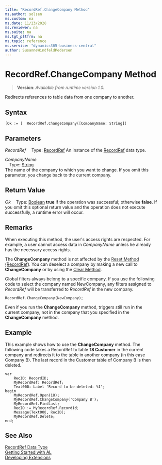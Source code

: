 ```yaml
---
title: "RecordRef.ChangeCompany Method"
ms.author: solsen
ms.custom: na
ms.date: 11/23/2020
ms.reviewer: na
ms.suite: na
ms.tgt_pltfrm: na
ms.topic: reference
ms.service: "dynamics365-business-central"
author: SusanneWindfeldPedersen
---
```

[//]: # (START>DO_NOT_EDIT)
[//]: # (IMPORTANT:Do not edit any of the content between here and the END>DO_NOT_EDIT.)
[//]: # (Any modifications should be made in the .xml files in the ModernDev repo.)
# RecordRef.ChangeCompany Method
> **Version**: _Available from runtime version 1.0._

Redirects references to table data from one company to another.


## Syntax
```
[Ok := ]  RecordRef.ChangeCompany([CompanyName: String])
```
## Parameters
*RecordRef*
&emsp;Type: [RecordRef](recordref-data-type.md)
An instance of the [RecordRef](recordref-data-type.md) data type.

*CompanyName*  
&emsp;Type: [String](../string/string-data-type.md)  
The name of the company to which you want to change. If you omit this parameter, you change back to the current company.  


## Return Value
*Ok*
&emsp;Type: [Boolean](../boolean/boolean-data-type.md)
**true** if the operation was successful; otherwise **false**.   If you omit this optional return value and the operation does not execute successfully, a runtime error will occur.  


[//]: # (IMPORTANT: END>DO_NOT_EDIT)

## Remarks  
When executing this method, the user's access rights are respected. For example, a user cannot access data in *CompanyName* unless he already has the necessary access rights.  

The **ChangeCompany** method is not affected by the [Reset Method (RecordRef)](recordref-reset-method.md). You can deselect a company by making a new call to **ChangeCompany** or by using the [Clear Method](../system/system-clear-joker-method.md).  

Global filters always belong to a specific company. If you use the following code to select the company named NewCompany, any filters assigned to *RecordRef* will be transferred to *RecordRef* in the new company.  

```al
RecordRef.ChangeCompany(NewCompany);  
```  

Even if you run the **ChangeCompany** method, triggers still run in the current company, not in the company that you specified in the **ChangeCompany** method.  

## Example  
This example shows how to use the **ChangeCompany** method. The following code takes a RecordRef to table **18 Customer** in the current company and redirects it to the table in another company \(in this case Company B\). The last record in the Customer table of Company B is then deleted.  

```al
var
    RecID: RecordID;
    MyRecordRef: RecordRef;
    Text000: Label 'Record to be deleted: %1';
begin
    MyRecordRef.Open(18);  
    MyRecordRef.ChangeCompany('Company B');  
    MyRecordRef.FindLast;  
    RecID := MyRecordRef.RecordId;  
    Message(Text000, RecID);  
    MyRecordRef.Delete;  
end;
```  

## See Also
[RecordRef Data Type](recordref-data-type.md)  
[Getting Started with AL](../../devenv-get-started.md)  
[Developing Extensions](../../devenv-dev-overview.md)